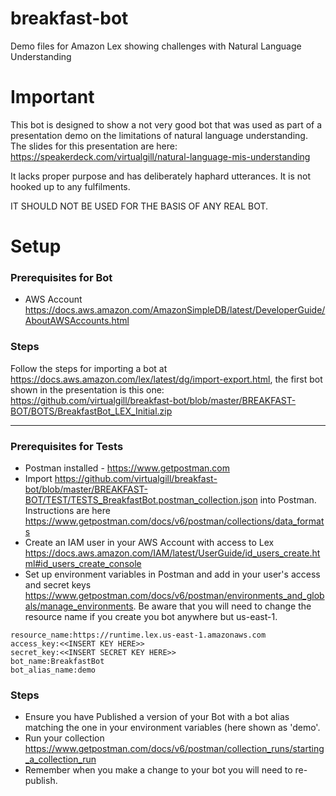 # breakfast-bot
Demo files for Amazon Lex showing challenges with Natural Language Understanding

# Important
This bot is designed to show a not very good bot that was used as part of a presentation demo on the limitations of natural language understanding. The slides for this presentation are here: https://speakerdeck.com/virtualgill/natural-language-mis-understanding

It lacks proper purpose and has deliberately haphard utterances. It is not hooked up to any fulfilments.

IT SHOULD NOT BE USED FOR THE BASIS OF ANY REAL BOT.

# Setup

### Prerequisites for Bot
* AWS Account https://docs.aws.amazon.com/AmazonSimpleDB/latest/DeveloperGuide/AboutAWSAccounts.html

### Steps
Follow the steps for importing a bot at https://docs.aws.amazon.com/lex/latest/dg/import-export.html, the first bot shown in the presentation is this one:
https://github.com/virtualgill/breakfast-bot/blob/master/BREAKFAST-BOT/BOTS/BreakfastBot_LEX_Initial.zip

----

### Prerequisites for Tests
* Postman installed - https://www.getpostman.com
* Import https://github.com/virtualgill/breakfast-bot/blob/master/BREAKFAST-BOT/TEST/TESTS_BreakfastBot.postman_collection.json into Postman. Instructions are here https://www.getpostman.com/docs/v6/postman/collections/data_formats
* Create an IAM user in your AWS Account with access to Lex https://docs.aws.amazon.com/IAM/latest/UserGuide/id_users_create.html#id_users_create_console
* Set up environment variables in Postman and add in your user's access and secret keys https://www.getpostman.com/docs/v6/postman/environments_and_globals/manage_environments. Be aware that you will need to change the resource name if you create you bot anywhere but us-east-1.
~~~~
resource_name:https://runtime.lex.us-east-1.amazonaws.com
access_key:<<INSERT KEY HERE>>
secret_key:<<INSERT SECRET KEY HERE>>
bot_name:BreakfastBot
bot_alias_name:demo
~~~~

### Steps
* Ensure you have Published a version of your Bot with a bot alias matching the one in your environment variables (here shown as 'demo'.
* Run your collection https://www.getpostman.com/docs/v6/postman/collection_runs/starting_a_collection_run
* Remember when you make a change to your bot you will need to re-publish.

